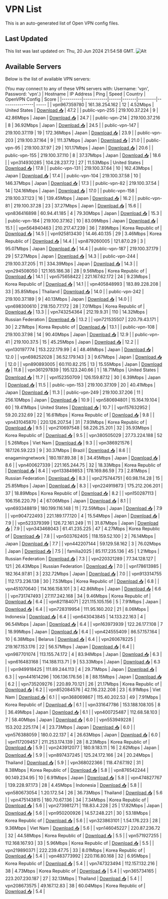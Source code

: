 # VPN List

This is an auto-generated list of Open VPN config files.

## Last Updated

This list was last updated on: Thu, 20 Jun 2024 21:54:58 GMT.
![Alt](https://repobeats.axiom.co/api/embed/186b98318ef1479477931607c1ad7d823f12451f.svg "Repobeats analytics image")

## Available Servers

Below is the list of available VPN servers:

(You may connect to any of these VPN servers with: Username: 'vpn', Password: 'vpn'.)
| Hostname | IP Address | Ping | Speed | Country | OpenVPN Config | Score |
|----------|------------|------|-------|---------|----------------| ----- |
| vpn967359780 | 161.38.254.162 | 12 | 4.52Mbps | United States | [Download 📥](./configs/server_0_US.ovpn) | 47.2 |
| public-vpn-255 | 219.100.37.224 | 9 | 42.86Mbps | Japan | [Download 📥](./configs/server_1_JP.ovpn) | 24.7 |
| public-vpn-214 | 219.100.37.216 | 8 | 36.92Mbps | Japan | [Download 📥](./configs/server_2_JP.ovpn) | 24.5 |
| public-vpn-147 | 219.100.37.119 | 19 | 172.36Mbps | Japan | [Download 📥](./configs/server_3_JP.ovpn) | 23.9 |
| public-vpn-203 | 219.100.37.164 | 9 | 111.37Mbps | Japan | [Download 📥](./configs/server_4_JP.ovpn) | 21.0 |
| public-vpn-95 | 219.100.37.97 | 29 | 101.17Mbps | Japan | [Download 📥](./configs/server_5_JP.ovpn) | 20.6 |
| public-vpn-155 | 219.100.37.110 | 8 | 37.37Mbps | Japan | [Download 📥](./configs/server_6_JP.ovpn) | 18.6 |
| vpn314930285 | 104.28.237.72 | 27 | 11.53Mbps | United States | [Download 📥](./configs/server_7_US.ovpn) | 17.8 |
| public-vpn-131 | 219.100.37.64 | 10 | 162.43Mbps | Japan | [Download 📥](./configs/server_8_JP.ovpn) | 17.4 |
| public-vpn-104 | 219.100.37.58 | 10 | 146.37Mbps | Japan | [Download 📥](./configs/server_9_JP.ovpn) | 17.3 |
| public-vpn-82 | 219.100.37.54 | 14 | 124.16Mbps | Japan | [Download 📥](./configs/server_10_JP.ovpn) | 17.0 |
| public-vpn-158 | 219.100.37.123 | 16 | 139.45Mbps | Japan | [Download 📥](./configs/server_11_JP.ovpn) | 16.2 |
| public-vpn-81 | 219.100.37.28 | 23 | 37.27Mbps | Japan | [Download 📥](./configs/server_12_JP.ovpn) | 15.6 |
| vpn836416898 | 60.94.41.185 | 4 | 79.30Mbps | Japan | [Download 📥](./configs/server_13_JP.ovpn) | 15.3 |
| public-vpn-184 | 219.100.37.162 | 10 | 83.09Mbps | Japan | [Download 📥](./configs/server_14_JP.ovpn) | 15.1 |
| vpn564940463 | 210.217.47.239 | 36 | 7.89Mbps | Korea Republic of | [Download 📥](./configs/server_15_KR.ovpn) | 14.5 |
| vpn925813430 | 14.46.40.135 | 29 | 3.46Mbps | Korea Republic of | [Download 📥](./configs/server_16_KR.ovpn) | 14.4 |
| vpn879260005 | 121.87.0.29 | 3 | 95.07Mbps | Japan | [Download 📥](./configs/server_17_JP.ovpn) | 14.4 |
| public-vpn-187 | 219.100.37.179 | 29 | 57.27Mbps | Japan | [Download 📥](./configs/server_18_JP.ovpn) | 14.3 |
| public-vpn-244 | 219.100.37.205 | 11 | 334.39Mbps | Japan | [Download 📥](./configs/server_19_JP.ovpn) | 14.3 |
| vpn294508050 | 121.165.186.38 | 28 | 9.56Mbps | Korea Republic of | [Download 📥](./configs/server_20_KR.ovpn) | 14.1 |
| vpn575658422 | 221.167.62.172 | 24 | 9.23Mbps | Korea Republic of | [Download 📥](./configs/server_21_KR.ovpn) | 14.1 |
| vpn405848993 | 183.89.228.208 | 33 | 35.85Mbps | Thailand | [Download 📥](./configs/server_22_TH.ovpn) | 14.0 |
| public-vpn-242 | 219.100.37.189 | 9 | 40.13Mbps | Japan | [Download 📥](./configs/server_23_JP.ovpn) | 14.0 |
| vpn698300610 | 218.150.77.172 | 28 | 7.01Mbps | Korea Republic of | [Download 📥](./configs/server_24_KR.ovpn) | 13.3 |
| vpn743254364 | 212.19.9.31 | 110 | 14.32Mbps | Russian Federation | [Download 📥](./configs/server_25_RU.ovpn) | 13.2 |
| vpn721535507 | 220.79.43.171 | 30 | 2.21Mbps | Korea Republic of | [Download 📥](./configs/server_26_KR.ovpn) | 13.1 |
| public-vpn-108 | 219.100.37.98 | 14 | 90.40Mbps | Japan | [Download 📥](./configs/server_27_JP.ovpn) | 12.9 |
| public-vpn-41 | 219.100.37.5 | 15 | 45.25Mbps | Japan | [Download 📥](./configs/server_28_JP.ovpn) | 12.2 |
| vpn130197774 | 153.222.179.99 | 4 | 48.46Mbps | Japan | [Download 📥](./configs/server_29_JP.ovpn) | 12.0 |
| vpn698252028 | 36.52.179.143 | 3 | 9.67Mbps | Japan | [Download 📥](./configs/server_30_JP.ovpn) | 12.0 |
| vpn890893005 | 60.110.82.215 | 13 | 15.55Mbps | Japan | [Download 📥](./configs/server_31_JP.ovpn) | 11.8 |
| vpn361297839 | 195.123.240.66 | 1 | 18.71Mbps | United States | [Download 📥](./configs/server_32_US.ovpn) | 11.7 |
| vpn152350709 | 126.159.87.12 | 30 | 6.39Mbps | Japan | [Download 📥](./configs/server_33_JP.ovpn) | 11.5 |
| public-vpn-153 | 219.100.37.109 | 20 | 40.41Mbps | Japan | [Download 📥](./configs/server_34_JP.ovpn) | 11.3 |
| public-vpn-249 | 219.100.37.206 | 11 | 256.10Mbps | Japan | [Download 📥](./configs/server_35_JP.ovpn) | 10.9 |
| vpn580694801 | 15.164.19.104 | 60 | 19.41Mbps | United States | [Download 📥](./configs/server_36_US.ovpn) | 10.7 |
| vpn157632952 | 59.20.232.69 | 22 | 16.61Mbps | Korea Republic of | [Download 📥](./configs/server_37_KR.ovpn) | 9.8 |
| vpn431045870 | 220.126.207.54 | 31 | 7.93Mbps | Korea Republic of | [Download 📥](./configs/server_38_KR.ovpn) | 9.5 |
| vpn210697548 | 58.226.25.201 | 32 | 35.93Mbps | Korea Republic of | [Download 📥](./configs/server_39_KR.ovpn) | 9.5 |
| vpn380505029 | 27.73.224.188 | 52 | 5.26Mbps | Viet Nam | [Download 📥](./configs/server_40_VN.ovpn) | 9.3 |
| vpn386921576 | 187.126.59.223 | 9 | 30.37Mbps | Brazil | [Download 📥](./configs/server_41_BR.ovpn) | 8.6 |
| enagamingnetwork | 180.197.89.38 | 8 | 34.45Mbps | Japan | [Download 📥](./configs/server_42_JP.ovpn) | 8.6 |
| vpn400627339 | 221.165.244.75 | 32 | 18.33Mbps | Korea Republic of | [Download 📥](./configs/server_43_KR.ovpn) | 8.4 |
| vpn133849853 | 178.169.86.59 | 73 | 2.81Mbps | Russian Federation | [Download 📥](./configs/server_44_RU.ovpn) | 8.3 |
| vpn275744751 | 60.98.114.28 | 15 | 25.85Mbps | Japan | [Download 📥](./configs/server_45_JP.ovpn) | 8.3 |
| vpn224919873 | 175.212.206.201 | 37 | 18.89Mbps | Korea Republic of | [Download 📥](./configs/server_46_KR.ovpn) | 8.2 |
| vpn150287113 | 106.156.220.79 | 4 | 67.06Mbps | Japan | [Download 📥](./configs/server_47_JP.ovpn) | 8.1 |
| vpn693348819 | 180.199.116.148 | 11 | 72.59Mbps | Japan | [Download 📥](./configs/server_48_JP.ovpn) | 7.9 |
| vpn904722493 | 221.189.177.120 | 4 | 15.54Mbps | Japan | [Download 📥](./configs/server_49_JP.ovpn) | 7.9 |
| vpn523379399 | 126.72.161.249 | 11 | 31.87Mbps | Japan | [Download 📥](./configs/server_50_JP.ovpn) | 7.9 |
| vpn343468043 | 61.41.235.225 | 47 | 4.27Mbps | Korea Republic of | [Download 📥](./configs/server_51_KR.ovpn) | 7.8 |
| vpn503762405 | 118.159.52.100 | 2 | 76.14Mbps | Japan | [Download 📥](./configs/server_52_JP.ovpn) | 7.7 |
| vpn442207144 | 59.129.58.162 | 3 | 76.02Mbps | Japan | [Download 📥](./configs/server_53_JP.ovpn) | 7.5 |
| familia2025 | 85.117.235.136 | 45 | 1.21Mbps | Russian Federation | [Download 📥](./configs/server_54_RU.ovpn) | 7.3 |
| vpn220321289 | 77.34.128.127 | 121 | 26.43Mbps | Russian Federation | [Download 📥](./configs/server_55_RU.ovpn) | 7.0 |
| vpn178613985 | 182.164.97.81 | 3 | 232.72Mbps | Japan | [Download 📥](./configs/server_56_JP.ovpn) | 7.0 |
| vpn913314755 | 112.173.236.138 | 30 | 7.53Mbps | Korea Republic of | [Download 📥](./configs/server_57_KR.ovpn) | 6.8 |
| vpn451070640 | 114.166.158.101 | 3 | 42.86Mbps | Japan | [Download 📥](./configs/server_58_JP.ovpn) | 6.6 |
| vpn731747493 | 27.117.242.168 | 34 | 9.46Mbps | Korea Republic of | [Download 📥](./configs/server_59_KR.ovpn) | 6.4 |
| vpn821184071 | 221.115.105.156 | 5 | 7.91Mbps | Japan | [Download 📥](./configs/server_60_JP.ovpn) | 6.4 |
| vpn728319954 | 111.95.160.202 | 21 | 8.06Mbps | Indonesia | [Download 📥](./configs/server_61_ID.ovpn) | 6.4 |
| vpn643043845 | 14.133.22.163 | 4 | 96.54Mbps | Japan | [Download 📥](./configs/server_62_JP.ovpn) | 6.4 |
| vpn163973939 | 122.26.177.108 | 7 | 18.99Mbps | Japan | [Download 📥](./configs/server_63_JP.ovpn) | 6.4 |
| vpn424555409 | 86.57.157.164 | 10 | 6.38Mbps | Belarus | [Download 📥](./configs/server_64_BY.ovpn) | 6.4 |
| vpn260678225 | 219.167.153.176 | 22 | 56.57Mbps | Japan | [Download 📥](./configs/server_65_JP.ovpn) | 6.4 |
| vpn987701074 | 113.155.74.172 | 4 | 83.94Mbps | Japan | [Download 📥](./configs/server_66_JP.ovpn) | 6.3 |
| vpn616483168 | 114.188.113.71 | 9 | 53.33Mbps | Japan | [Download 📥](./configs/server_67_JP.ovpn) | 6.3 |
| vpn949918425 | 111.89.244.113 | 4 | 29.71Mbps | Japan | [Download 📥](./configs/server_68_JP.ovpn) | 6.3 |
| vpn441614296 | 106.136.176.56 | 8 | 88.15Mbps | Japan | [Download 📥](./configs/server_69_JP.ovpn) | 6.2 |
| vpn735209276 | 220.89.70.121 | 26 | 21.17Mbps | Korea Republic of | [Download 📥](./configs/server_70_KR.ovpn) | 6.2 |
| vpn852084576 | 42.116.232.208 | 23 | 6.91Mbps | Viet Nam | [Download 📥](./configs/server_71_VN.ovpn) | 6.1 |
| vpn368069867 | 115.40.202.53 | 49 | 7.91Mbps | Korea Republic of | [Download 📥](./configs/server_72_KR.ovpn) | 6.1 |
| vpn331647786 | 153.188.108.105 | 8 | 36.49Mbps | Japan | [Download 📥](./configs/server_73_JP.ovpn) | 6.1 |
| vpn400725487 | 112.68.58.103 | 7 | 58.40Mbps | Japan | [Download 📥](./configs/server_74_JP.ovpn) | 6.0 |
| vpn553949228 | 153.202.225.174 | 4 | 23.73Mbps | Japan | [Download 📥](./configs/server_75_JP.ovpn) | 6.0 |
| vpn576388059 | 180.0.22.137 | 4 | 26.63Mbps | Japan | [Download 📥](./configs/server_76_JP.ovpn) | 6.0 |
| vpn117209457 | 211.253.174.139 | 28 | 8.23Mbps | Korea Republic of | [Download 📥](./configs/server_77_KR.ovpn) | 5.9 |
| vpn243912077 | 180.9.183.11 | 16 | 2.62Mbps | Japan | [Download 📥](./configs/server_78_JP.ovpn) | 5.9 |
| vpn897437245 | 125.24.172.166 | 24 | 20.24Mbps | Thailand | [Download 📥](./configs/server_79_TH.ovpn) | 5.9 |
| vpn368022366 | 118.47.67.192 | 31 | 8.38Mbps | Korea Republic of | [Download 📥](./configs/server_80_KR.ovpn) | 5.8 |
| vpn876542244 | 90.149.234.95 | 10 | 6.91Mbps | Japan | [Download 📥](./configs/server_81_JP.ovpn) | 5.8 |
| vpn474827767 | 139.228.97.173 | 28 | 4.45Mbps | Indonesia | [Download 📥](./configs/server_82_ID.ovpn) | 5.8 |
| vpn580673054 | 1.20.172.54 | 26 | 36.73Mbps | Thailand | [Download 📥](./configs/server_83_TH.ovpn) | 5.6 |
| vpn475143815 | 180.70.67.136 | 34 | 7.34Mbps | Korea Republic of | [Download 📥](./configs/server_84_KR.ovpn) | 5.6 |
| vpn273981271 | 118.83.4.228 | 25 | 17.82Mbps | Japan | [Download 📥](./configs/server_85_JP.ovpn) | 5.6 |
| vpn950200926 | 14.57.248.221 | 30 | 53.18Mbps | Korea Republic of | [Download 📥](./configs/server_86_KR.ovpn) | 5.6 |
| vpn323863101 | 1.54.176.223 | 28 | 9.36Mbps | Viet Nam | [Download 📥](./configs/server_87_VN.ovpn) | 5.6 |
| vpn146045227 | 220.87.236.72 | 32 | 44.58Mbps | Korea Republic of | [Download 📥](./configs/server_88_KR.ovpn) | 5.5 |
| vpn571927255 | 112.168.167.93 | 33 | 5.96Mbps | Korea Republic of | [Download 📥](./configs/server_89_KR.ovpn) | 5.5 |
| vpn219890371 | 222.239.47.75 | 33 | 8.01Mbps | Korea Republic of | [Download 📥](./configs/server_90_KR.ovpn) | 5.4 |
| vpn483773992 | 220.116.80.168 | 32 | 6.95Mbps | Korea Republic of | [Download 📥](./configs/server_91_KR.ovpn) | 5.4 |
| vpn747323494 | 112.157.132.216 | 38 | 4.73Mbps | Korea Republic of | [Download 📥](./configs/server_92_KR.ovpn) | 5.4 |
| vpn365734165 | 223.207.230.187 | 27 | 32.13Mbps | Thailand | [Download 📥](./configs/server_93_TH.ovpn) | 5.4 |
| vpn208673575 | 49.167.12.83 | 38 | 60.04Mbps | Korea Republic of | [Download 📥](./configs/server_94_KR.ovpn) | 5.4 |
